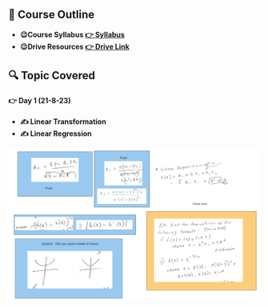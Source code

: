 
## 🍂 Course Outline

- **😉Course Syllabus [👉 Syllabus](https://docs.google.com/spreadsheets/d/12ua10iRYLtxTWi05jBSAxEMM_104nTr8S4nC2cmN9BQ/edit#gid=0)**
- **😉Drive Resources [👉 Drive Link](https://drive.google.com/drive/folders/1TjCbIjqjO16qfL_8k5Ssa6s1ZUJpEk2D)**




## 🔍 Topic Covered

#### 👉 Day 1 (21-8-23)
- **✍️ Linear Transformation**
- **✍️ Linear Regression**

![](../Machine%20Learning/Lecture/21-8-23.png)

